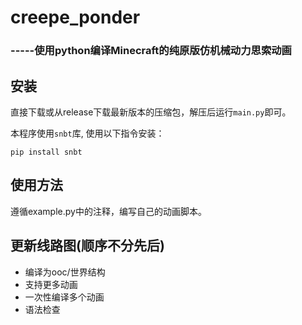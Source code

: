 # creepe_ponder
### -----使用python编译Minecraft的纯原版仿机械动力思索动画

## 安装
直接下载或从release下载最新版本的压缩包，解压后运行`main.py`即可。

本程序使用`snbt`库, 使用以下指令安装：

```shell
pip install snbt
```

## 使用方法

遵循example.py中的注释，编写自己的动画脚本。

## 更新线路图(顺序不分先后)

- 编译为ooc/世界结构
- 支持更多动画
- 一次性编译多个动画
- 语法检查